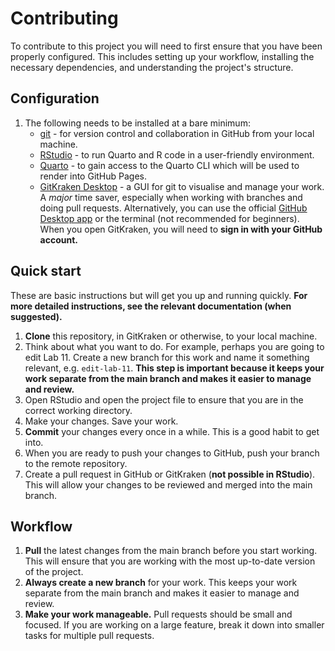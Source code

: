 # Contributing

To contribute to this project you will need to first ensure that you have been properly configured. This includes setting up your workflow, installing the necessary dependencies, and understanding the project's structure.

## Configuration

1. The following needs to be installed at a bare minimum:
   - [git](https://git-scm.com/downloads) - for version control and collaboration in GitHub from your local machine.
   - [RStudio](https://posit.co/download/rstudio-desktop/) - to run Quarto and R code in a user-friendly environment.
    - [Quarto](https://quarto.org/docs/getting-started/installation.html) - to gain access to the Quarto CLI which will be used to render into GitHub Pages.
   - [GitKraken Desktop](https://www.gitkraken.com/) - a GUI for git to visualise and manage your work. A *major* time saver, especially when working with branches and doing pull requests. Alternatively, you can use the official [GitHub Desktop app](https://desktop.github.com/) or the terminal (not recommended for beginners). When you open GitKraken, you will need to **sign in with your GitHub account.**

## Quick start

These are basic instructions but will get you up and running quickly. **For more detailed instructions, see the relevant documentation (when suggested).**
1. **Clone** this repository, in GitKraken or otherwise, to your local machine. 
2. Think about what you want to do. For example, perhaps you are going to edit Lab 11. Create a new branch for this work and name it something relevant, e.g. `edit-lab-11`. **This step is important because it keeps your work separate from the main branch and makes it easier to manage and review.** 
3. Open RStudio and open the project file to ensure that you are in the correct working directory.
4. Make your changes. Save your work.
 5. **Commit** your changes every once in a while. This is a good habit to get into.
6. When you are ready to push your changes to GitHub, push your branch to the remote repository.
7. Create a pull request in GitHub or GitKraken (**not possible in RStudio**). This will allow your changes to be reviewed and merged into the main branch.

## Workflow

1. **Pull** the latest changes from the main branch before you start working. This will ensure that you are working with the most up-to-date version of the project.
2. **Always create a new branch** for your work. This keeps your work separate from the main branch and makes it easier to manage and review.
3. **Make your work manageable.** Pull requests should be small and focused. If you are working on a large feature, break it down into smaller tasks for multiple pull requests.
